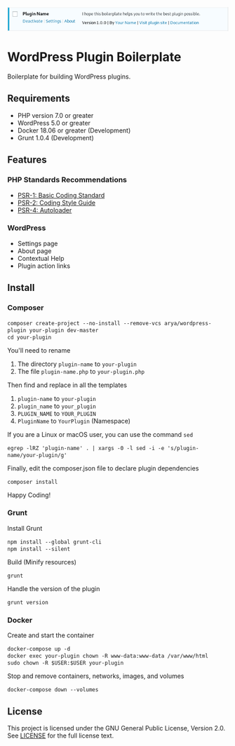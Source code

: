 <p align="center">
  <img src=".github/screenshot.png" alt="Boilerplate for building WordPress plugins.">
</p>

# WordPress Plugin Boilerplate

Boilerplate for building WordPress plugins.

## Requirements

* PHP version 7.0 or greater
* WordPress 5.0 or greater
* Docker 18.06 or greater (Development)
* Grunt 1.0.4 (Development)

## Features

### PHP Standards Recommendations

* [PSR-1: Basic Coding Standard](https://www.php-fig.org/psr/psr-1/)
* [PSR-2: Coding Style Guide](https://www.php-fig.org/psr/psr-2/)
* [PSR-4: Autoloader](https://www.php-fig.org/psr/psr-4/)

### WordPress

* Settings page
* About page
* Contextual Help
* Plugin action links

## Install

### Composer

    composer create-project --no-install --remove-vcs arya/wordpress-plugin your-plugin dev-master
    cd your-plugin

You'll need to rename

1. The directory `plugin-name` to `your-plugin`
1. The file `plugin-name.php` to `your-plugin.php`

Then find and replace in all the templates

1. `plugin-name` to `your-plugin`
1. `plugin_name` to `your_plugin`
1. `PLUGIN_NAME` to `YOUR_PLUGIN`
1. `PluginName` to `YourPlugin` (Namespace)

If you are a Linux or macOS user, you can use the command `sed`

    egrep -lRZ 'plugin-name' . | xargs -0 -l sed -i -e 's/plugin-name/your-plugin/g'

Finally, edit the composer.json file to declare plugin dependencies

    composer install

Happy Coding!

### Grunt

Install Grunt

    npm install --global grunt-cli
    npm install --silent

Build (Minify resources)

    grunt

Handle the version of the plugin

    grunt version

### Docker

Create and start the container

    docker-compose up -d
    docker exec your-plugin chown -R www-data:www-data /var/www/html
    sudo chown -R $USER:$USER your-plugin

Stop and remove containers, networks, images, and volumes

    docker-compose down --volumes

## License

This project is licensed under the GNU General Public License, Version 2.0.
See [LICENSE](LICENSE) for the full license text.

